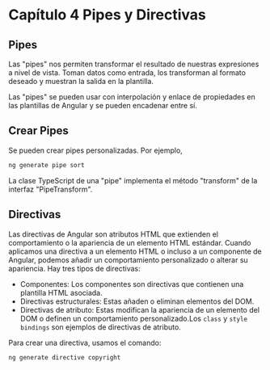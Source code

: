 # Capítulo 4 Pipes y Directivas

## Pipes

Las "pipes" nos permiten transformar el resultado de nuestras expresiones a nivel de vista. Toman datos como entrada, los transforman al formato deseado y muestran la salida en la plantilla.

Las "pipes" se pueden usar con interpolación y enlace de propiedades en las plantillas de Angular y se pueden encadenar entre sí.

## Crear Pipes

Se pueden crear pipes personalizadas. Por ejemplo,

```bash
ng generate pipe sort
```

La clase TypeScript de una "pipe" implementa el método "transform" de la interfaz "PipeTransform".

## Directivas

Las directivas de Angular son atributos HTML que extienden el comportamiento o la apariencia de un elemento HTML estándar. Cuando aplicamos una directiva a un elemento HTML o incluso a un componente de Angular, podemos añadir un comportamiento personalizado o alterar su apariencia. Hay tres tipos de directivas:

* Componentes: Los componentes son directivas que contienen una plantilla HTML asociada.
* Directivas estructurales: Estas añaden o eliminan elementos del DOM.
* Directivas de atributo: Estas modifican la apariencia de un elemento del DOM o definen un comportamiento personalizado.Los `class` y `style` `bindings` son ejemplos de directivas de atributo.

Para crear una directiva, usamos el comando:

```bash
ng generate directive copyright
```





